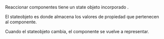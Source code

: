 Reaccionar componentes tiene un state objeto incorporado .

El stateobjeto es donde almacena los valores de propiedad que pertenecen al componente.

Cuando el stateobjeto cambia, el componente se vuelve a representar.